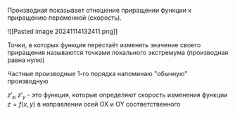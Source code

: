 Производная показывает отношение приращении функции к приращению переменной
(скорость).

![[Pasted image 20241114132411.png]]

Точки, в которых функция перестаёт изменять значение своего приращения называются точками локального экстремума (производная равна нулю)

Частные производные 1-го порядка напоминаю "обычную" производную

$z'_{x},z'_{y}$ - это функция, которые определяют скорость изменения функции $z=f(x,y)$ в направлении осей OX и OY соответственного